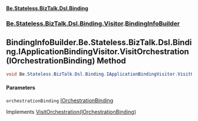 #### [Be.Stateless.BizTalk.Dsl.Binding](README.md 'README')
### [Be.Stateless.BizTalk.Dsl.Binding.Visitor](Be.Stateless.BizTalk.Dsl.Binding.Visitor.md 'Be.Stateless.BizTalk.Dsl.Binding.Visitor').[BindingInfoBuilder](BindingInfoBuilder.md 'Be.Stateless.BizTalk.Dsl.Binding.Visitor.BindingInfoBuilder')

## BindingInfoBuilder.Be.Stateless.BizTalk.Dsl.Binding.IApplicationBindingVisitor.VisitOrchestration(IOrchestrationBinding) Method

```csharp
void Be.Stateless.BizTalk.Dsl.Binding.IApplicationBindingVisitor.VisitOrchestration(Be.Stateless.BizTalk.Dsl.Binding.IOrchestrationBinding orchestrationBinding);
```
#### Parameters

<a name='Be.Stateless.BizTalk.Dsl.Binding.Visitor.BindingInfoBuilder.Be.Stateless.BizTalk.Dsl.Binding.IApplicationBindingVisitor.VisitOrchestration(Be.Stateless.BizTalk.Dsl.Binding.IOrchestrationBinding).orchestrationBinding'></a>

`orchestrationBinding` [IOrchestrationBinding](IOrchestrationBinding.md 'Be.Stateless.BizTalk.Dsl.Binding.IOrchestrationBinding')

Implements [VisitOrchestration(IOrchestrationBinding)](IApplicationBindingVisitor.VisitOrchestration(IOrchestrationBinding).md 'Be.Stateless.BizTalk.Dsl.Binding.IApplicationBindingVisitor.VisitOrchestration(Be.Stateless.BizTalk.Dsl.Binding.IOrchestrationBinding)')